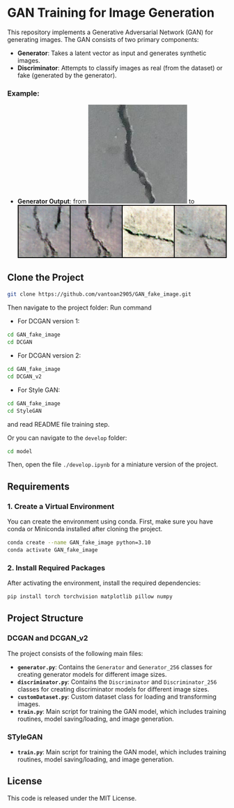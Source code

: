 



# GAN Training for Image Generation

This repository implements a Generative Adversarial Network (GAN) for generating images. The GAN consists of two primary components:

- **Generator**: Takes a latent vector as input and generates synthetic images.
- **Discriminator**: Attempts to classify images as real (from the dataset) or fake (generated by the generator).

### Example:
- **Generator Output**: from ![alt text](sample_data/image/00001.jpg) to ![alt text](model/final_samples.png)

## Clone the Project

```bash
git clone https://github.com/vantoan2905/GAN_fake_image.git
```

Then navigate to the project folder:
Run command

- For DCGAN version 1:

```bash
cd GAN_fake_image
cd DCGAN
```

- For DCGAN version 2:

```bash
cd GAN_fake_image
cd DCGAN_v2
```

- For Style GAN:

```bash
cd GAN_fake_image
cd StyleGAN

```
and read README file training step.

Or you can navigate to the `develop` folder:

```bash
cd model
```

Then, open the file `./develop.ipynb` for a miniature version of the project.

## Requirements

### 1. Create a Virtual Environment

You can create the environment using conda. First, make sure you have conda or Miniconda installed after cloning the project.

```bash
conda create --name GAN_fake_image python=3.10
conda activate GAN_fake_image
```

### 2. Install Required Packages

After activating the environment, install the required dependencies:

```bash
pip install torch torchvision matplotlib pillow numpy
```

## Project Structure

### DCGAN and DCGAN_v2
The project consists of the following main files:

- **`generator.py`**: Contains the `Generator` and `Generator_256` classes for creating generator models for different image sizes.
- **`discriminator.py`**: Contains the `Discriminator` and `Discriminator_256` classes for creating discriminator models for different image sizes.
- **`customDataset.py`**: Custom dataset class for loading and transforming images.
- **`train.py`**: Main script for training the GAN model, which includes training routines, model saving/loading, and image generation.


### STyleGAN

- **`train.py`**: Main script for training the GAN model, which includes training routines, model saving/loading, and image generation.



## License

This code is released under the MIT License.


